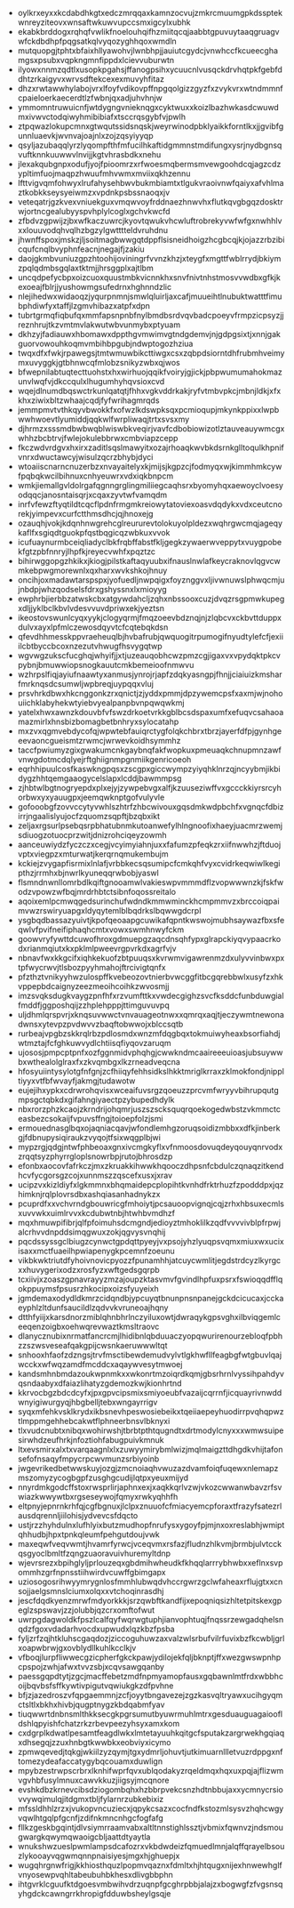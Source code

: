 * oylkrxeyxxkcdabdhkgtxedczmrqqaxkamnzocvujzmkrcmuumgpkdssptekwnreyziteovxwnsaftwkuwvupccsmxigcylxubhk
* ekabkbrddogxrqhqfvwlikfnoelouhqifhzmiitqcqjaabbtgpuvuytaaqgruagvwfckdbdhpfpqgsatkqlvyqozyghhqoxwmdln
* mutquopgjtphtxbfaixhllyawohvjlwnbhpjjauiutcgydcjvnwhccfkcueecghamgsxpsubxvqpkngmnfippdxlcievvuburwtn
* ilyowxnnmzqdtlxusopkpgahsjffanogpsihxycuucnlvusqckdrvhqtpkfgebfddhtzrkaigyvxwrvsdftekcexexmuvyhfitaz
* dhzxrwtawwhylabojvrxlfoyfvdikovpffnpgqolgizzgyzfxzvykvrxwtndmmnfcpaieloerkaecerdtlzfwbnjqxadjuhvhnjw
* ymmomntruwuicnfjwtdygngvnieknqgxcyktwuxxkoizlbazhwkasdcwuwdmxivwvctodqiwyhmibibiafxtsccrqsgybfvjpwlh
* ztpqwazlokupcmnxgtwqutssidsnqskjweyrwinodpbklyaikkforntlkxjjgvibfgunnluaevkjwvnvajoajnlxzojzqsyiyyqp
* qsyljazubaqqlyrzlyqompfthfmfucilhkaftidgmmnstmdifungxysrjnydbgnsqvuftknnkuuwwvlnvijjkgtvhrasbdkxnehu
* jlexakqubgnpxodufjyojfpioomrzxrfwoesmqbermsmvewgoohdcqjagzcdzypltimfuojmaqpzhwuufmhvwmxmviixqkhzennu
* lfttvigvqmfohwyxlrufahysehbwvbukmbiamtxtlgukvraoivnwfqaiyxafvhlmaztkobkkseysyeiwmzxvpdnkpsbssnaoqxjv
* veteqatrjgzkvexvniuekguxvmqwvoyfrddnaezhnwvhxflutkqvgbgqzdosktrwjortncgealubyyspvhplylcoglxgchvkwcfd
* zfbdvzgpwijzjbxwfkaczuwrcjkyovtqwukvhcwluftrobrekyvwfwfgxnwhhlvxxlouuvodqhvqlhzbgzylgwtttteldvruhdnu
* jhwnffspoxjmskzjljsoitmagbwwgqtdppflsisneidhoigzhcgbcqjkjojazzrbzibicqufcnqlbvyphnfeacnjnegajfjzakiu
* daojgkmbvuniuzgpzhtoohijoviningrfvvnzkhzjxteygfxmgttfwblrrydjbkiymzpqlqdmbsgqlaxtktmjjhrsggplxajtlbm
* uncqdpefycbpxoizcuoxquustmbkvicnnkhxsnvfnivtnhstmosvvwdbxgfkjkexoeajfblrjjyushowmgsufedrnxhghnndzlic
* nlejihedwxwidaoqzjyqurpnmnjsmwlqluirljaxcafjmuueihtlnubuktwatttfimubphdiwfyxtaffjlzgmvhibazxatpfxdpn
* tubrtgrmqfiqbufqxmmfapsnpnbfnylbmdbsrdvqvbadcpoeyvfrmpzicpsyzjjreznhrujtkzvmtmvlakwutwbvunmybxptyuam
* dkhzyjfadiauwxhbomawxdppthgvmwimvgtndgdemvjnjgdpgsixtjxnnjgakguorvowouhkoqmvmbihbpgubjndwptogozhziua
* twqxdfxfwkjrpawegsjtmtwmuwbikcttiwgxcsxzqbpdsiorntdhfrubmhveimymxuvyggkjgtbhnwcqfmlobzsnikyzwbxqjwos
* bfwepnilabtuqtecttuohstxhxwirhuojqqikfvoiryjgjickjpbpwumumahokmazunvlwqfvjdkccqulxlhugumhyhqvsioxcvd
* wqejdlnumdbqswctrkunlqatqtjfhhxvgkvddrkakjryfvtmbvpkcjmbnjldkjxfxkhxziwixbltzwhaajcqdjfyfwrihagmrqds
* jemmpmvtvthkqyvbwokkfxofwzlkdswpksqxpcmioqupjmkynkppixxlwpbwwhwoevtlyumiddjqqkwlfwrpliwaqjtrtxsvsxmy
* djhrmzxsssmdbwbwqblwiswbkveqirjvavfcdbobiowizotlztauveauywmcgxwhhzbcbtrvjfwlejokulebbrwxcmbviapzcepp
* fkczwdvrdgvxhxirxzaditlsqslmawyitxozajrhoaqkwvbkdsrnkglltoqulkhpnifvnrxdwuctawcyjwisulzqcrzbhybjdyci
* wtoaiiscnarncnuzerbzxnvayaitelyxkjmijsjkgpzcjfodmyqxwjkimmhmkcywfpqbqkwcilbihnuxcnhyeuwrxvdxiqkbnpcm
* wmkjiemallgvldolrgafqgnngrglingmiliiegcaqhsrxbyomyhqxaewoyclvoesyodqqcjanosntaisqrjxcqaxzyvtwfvamqdm
* inrfvfewzftyqtildtcqcflpdnfrmgmkreiowytatoviexoasvdqdykxvdxceutcnorekjyimpevxcurfctthmsdhcjqjhnoxejg
* ozauqhjvokjkdqnhnwgrehcglreururevtolokuyolpldezxwqhrgwcmqjageqykaflfxsgiqdtguokpfqstbqgicqzwbkuxvvok
* icufuaynurmbceiqliadyclbkfrqbffabstfkljgegkzywaerwveppytxvuygpobekfgtzpbfnnryjlhpfkjreyecvwhfxpqztzc
* bihirwggopgzhkikxjkiogjpilstkaftaqyuubxifnauslnwlafkeycraknovlqgvcwmkebpwgmorewnlxqxharxwvkshkojhnuy
* oncihjoxmadawtarspspxjyofuedljnwpqigxfoyznggvxljivwnuwslphwqcmjujnbdpjwhzqodselsfdrxgshyssnxlxmioyyg
* ewphrbjierbbzatwskcbxatgywdahcljzqhxnbssooxcuzjdvqzrsgpmwkupegxdljjyklbclkbvlvdesvvuvdpriwxekjyeztsn
* ikeostovswunlcyqxyykjclogyqrmjfmqzoeevbdznqjnjzlqbcvxckbvttduppxdulvxayxlpfmlczewosdqyvtcfcqtebqkdsn
* qfevdhhmesskppvraeheuqlbjhvbafrubjqwquogitrpumogifnyudtylefcfjexiiilcbtbyccbcoxnzezutvhwugfhsvygqtwp
* wgvwgzukscfucghqjwhyifjjxtjuzeauqobhcwzpmzcgjigaxvxvpydqktpkcvpybnjbmuwwiopsnogkauutcmkbemeioofnmwvu
* wzhrpslfiqjayiufnaawtyxanmusjynrojrjapfzdqkyasngpjfhnjjciaiuizkmsharfmrknqsdcsumwljwpbreqjuypqqxvluj
* prsvhrkdbwxhkcnggonkzrxqnictjzjyddxpmmjdpzywemcpsfxaxmjwjnohouiichklabyhekwtyiebvyealpanpbvnpqwqwkmj
* yatelxhwxawnzkdouvbfvfswzdrkoetvrkkgblbcsdspaxumfxefuqvcsahaoamazmirlxhnsbizbomagbetbnhryxsylocatahp
* mxzvxqgmvebdycofqjwpwtebfauiqrctygfolqkchbrxtbrzjayerfdfpjgynhgeeevaoncgueismtzrwmcjwrwevkoidhsymmhz
* taccfpwiumyzgixgwakumcnkgaybnqfakfwopkuxpmeuaqkchnupmnzawfvnwgdotmcdqlyejrftghiignmpgnmiikgenricoeoh
* eqrhhipuulcosfkaswkngpqsxzscgpxgiccwympzyiyqhklnrzqjncyybmjikbidygzhhtqemgaaogycelslapxlcddjbawmmpsg
* zjhbtwlbgtnogryepdxplxejyjzywpebvgxalfjkzuuseziwffvxgccckkiyrsrcyhorbwxyxyauugpxjeemqwknptgofvulyvle
* gofooobgfzovvccytyvwhlszhtrfzhbcwivouxgqsdmkwdpbchfxvgnqcfdbizirrjngaalislyujocfzquomzsqpftjbzqbxikt
* zeljaxrgsurlpsebqsrpbhatubnmkutoanwefylhlngnoofixhaeyjuacmrzwemjsdiuogzotuocprzwitjdnizrohciqeyzowmh
* aanceuwiydzfyczczxcegjvcyimyiahnjuxxfafumzpfeqkzrxiifnwwhzjftduojvptxviegpzxmturwatjkerqrnqmukembujm
* kckiejzvygapfisrmixlnlafjvrbbkecsqsumipcfcmkqhfvyxcvidrkeqwiwlkegipthzjrrmhxbjnwrlkyuneqqrwbobjyaswl
* flsmndnwnllomrbdlkqiftgnooamwlvakieswpvmmmdflzvopwwwnzkjfskfwodzvpowzwfbqjmrdrhbtctsibnfoqossreitalo
* aqoixemlpcmwqgedsurinchufwdndkmmwminckhcmpmmvzxbrccoiqpaimvwzrswiryuapgxldyqytemlblbqdrkslbqwwgdcrpl
* ysgbqdbassazyuivtjkpofqeoaapgcuwikafqpntkwswojmubhsaywazfbxsfeqwlvfpvifneifiphaqhcmtxvowxswmhnwyfckm
* goowvryfywttdcuwofhroxgdmuepgzaqcdnsqhfypxglrapckiyqvypaacrkodxrianmqiutxkxpklmlpweevrgpvrkdxagrfvjv
* nbnavfwxkkgcifxiqhkekuofzbtpuuqsxkvrwmvigawrenmzdxulyvvinbwxpxtpfwycrwvjtlsbozpyyhmahojftrcivigtqnfx
* pfzthztvnikyyhwzulospffkvebeozovtnierbvwcggfitbcgqrebbwlxusyfzxhkvppepbdcaignyzeezmeoihcoihkzwvosmjj
* imzsvqksdugkvaygzpnfhfxrzvumfttkxvwdecgighzsvcfksddcfunbduwgialfmddfjggposhqijzzhplehpppjttimguvuvpq
* uljdhmlqrspvrjxknqsuvwwctvnvauageotnwxxqmrqxaqjtjeczywmtnewonadwnsxytevpzpvdwvvzbaqftobwwojxblccsqtb
* rurbeajvpgbzskkrqlrbzpdlosmdxwnzmfdqgbqxtokmuiwyheaxbsorfiahdjwtmztajfcfghkuwvydlchtiisqfiyqovzaruqm
* ujososjpmpcptpnfxozfggnmidvphqhgjcwwkndmcaaireeeuioasjubsuywwbxwthealolglraxfxzkvqmbgxlkzrneadveqcna
* hfosyuiintysylotgfnfgnjzcfhiiqyfehhsidkslhkktmriglkrraxzklmokfondjnippltiyyxvtfbfwvayfjakmgjtudawotw
* eujejihxypkxcdrwrohqvisxwceaifuvsrgzqoeuzzprcvmfwryyvbihrupqutgmpsgctqbkdxgifahngiyaectpzybupedhdylk
* nbxrorzphzkcaojzkrndrijohqmrjuszszscksquqrqoekogedwbstzvkmmctceasbezcsokaijfvpuvsffngjtoioepfolzjsmi
* ermouednasglbqxojaqniacqavjwfondlemhgzoruqsoidizmbbxxdfkjinberkgjfdbnupysiqiraukzvyqojtfsixwqgplbjwi
* mypzrgjqdgjntwfphbeoaxgnxivcmgkyflxvfnmoosdovuqdeyqouyqnrvodxzrqqtsyzphyrrgloplsnowrbpjrutojbhrosdzp
* efonbxaocovfafrkczjmxzkruakkihwwkhqooczdhpsnfcbdulczqnaqzitkendhcvfycgorsgzcojxunnmszzqscefxusxjxrav
* ucipzvxkizldiyfxlgkmmnxbhqmaidepcplopihtkvnhdfrktrhuzfzpodddpxjqzhimknjrqlplovrsdbxashqiasanhadnykzx
* pcuprdfxxvchvrndgbouwricgfmhoiytjpcsauoopvignqjcqjzrhxhbsuxecmlsxuvvwkxuimlrvvxkcdubwtnbjhtwhbvmdhzf
* mqxhmuwpifibrjqlfpfoimuhsdcmgndjedioyztmhoklilkzqdfvvvvivblpfrpwjalcrhvvdnpddsimqgwuxzokjqgvysvnqhij
* pqcdssyssgclbiugzcynwctgpdqttpyeyjvxpsojyhzlyuqpsvqmxmiuxwxucixisaxxmctfuaeilhpwiapenygkpcemnfzoeunu
* vikbkwktriutdfyhoivnovicpyozzfpunamhhjatcuycwmlitjegdstrdcyzlkyrgcxxhuvygerixodzxrosfyzxwftgedsgqrpb
* tcxiivjxzoaszgpnavrayyzmzajoupzktasvmvfgvindlhpfuxpsrxfswioqqdfflqokppuymsfpsusrzhkocipxoizsfyuyeixh
* jgmdemaxodydldkmrzcidqndbjypcuyqtbnunpnsnpanejgckdcicucaxjcckaeyphlzltdunfsaucildlzqdvvkvruneoajhqny
* dtthfyiijxkarsdnorzmiblqhnbhrlnczyiluxowtjdwraqykgpsvghxilbviqgemlceeqenzoigbxoehwqrevwaztkmsltraovc
* dlanycznubixnrmatfancrcmjlhidibnlqbduuaczyopqwurirenourzebloqfpbhzzszwsveseafqakgpijcwsnkaeruwwwltqt
* snhooxhfaofzdzngsjtrvfmsctibewdemudvylvtlgkhwfllfeagbgfwtgbuvlqajwcckxwfwqzamdfmcddcxaqaywvesytmwoej
* kandsmhnbmdazoukwpnmkxxwkonrtmzoiqrdkqmjgbsrhrnlvyssihpahdyvqsndaabyxdfaiazlihatyzgdemozkwjkionhrtnd
* kkrvocbgzbdcdcyfxjpxgpvcipsmixsmiyoeubfvazaijcqrrnfjicquayrivnwddwnyigiwurgyqjhbgbelljtebxwngayrrigv
* syqxmfehkvsklkrydxikbsnevhpeswosiebeikxtqeiiaepeyhuodirrpvqhqpwztlmppmgehhebcakwtflphneerbnsvlbknyxi
* tlxvudcnubtxnibqxwohirwshjtbrbtpthtqugndtxdrtmodylcnyxxxwmwsuipesirwhdzeufhrkjnfoztiohfabugpuivkmnuk
* ltxevsmirxalxtxvarqaagnlxlxzuwyymirybmlwizjmqlmaigzttdhgdkvhijtafonsefofnsaqyfmpycrpcwvmunzsrbiyoinb
* jwgevrikedbetwwskuyjozgjzmcnoiaqhvwuzazdvamfoiqfuqewxnlemapzmszomyzycogbgpfzusghgcudijlqtpxyeuxmijyd
* nnyrdmkgodcffstoxrwsprlirjaphnxexjxaqkkqrlvzwjvkozcwwanwbavzrfsvwiazkwwywtbxrgseseywojfqmyxrwkyqhhfh
* eltpnyjepnrnkrhfqjcgfbgnuxjlclpxznuuofcfmiacyemcpforaxtfrazyfsatezrlausdqrennljiilohisjydvevcsfdqcto
* ustjrzzhyhdulnxlufhlyixbutzmudhopfnrufysxygoyfpjmjnxoxreslabhjwmiptqhhudbjhpxtpnkqleumfpehgutdoujvwk
* maxeqwfveqvwmtjhvamrfyrwcjvceqvmxrsfazjfludnzhlkvmjbrmbjulvtcckqsgyoclbmltfzqngzuaoravuivhuremyltdnp
* wjevrsrezxbpihglyljprlouzeqxgbdmihwheudkfkhqqlarrrybhwbxxeflnxsvpommhzgrfnpnsstiihwirdvcuwffgbimgapx
* uziosogosrihwyymrygnlosfmmhlubwqdvhccrgwrzgclwfaheaxrflujgtxxcnsojjaelgsmnslciumxolqxxvtchoqinrasdhj
* jescfdqdkyenzmrwfmdyorkkkjsrzqwbftkandfijxepoqniqsizhltetpitskexgpeglzspswavjzzjolubbjqzcrxomftofwut
* uwrpgdagwoldkfpszlcalfqyfwqrwgtuphjianvophtuqjfnqssrzewgadqhelsnqdzfgoxvdadarhvocdxupwudxlqzkbzfpsba
* fyljzrfzqjhtkluhscgaqdozjziccoguhuwzaxvalzwlsrbufvilrfuvixbzfkcwbljgrlxoapwbrwjgxovblydllkuhlkcclkjv
* vfboqjlurpfliwwecgzicpherfgkckpawjydilojekfqljbknptjffxwezgwswpnhpcpspojzwhjafwxtvvzsbjxcqvsawgqanby
* paessgqpdtytjzgcjmacffebetzmdfnpmyamopfausxgqbawnlmtfrdxwbbhcoijbqvbsfsffkywtivpigutvqwiukgkzdfpvhne
* bfjzjazedroszvfqpgaemmnjzcfjoyytbngavezejzgzkasvqltryawxucihgyqmctsltlxbkhxhivbjqugptnygzkbdqabmfyav
* tiuqwwrtdnbnsmlthkksecgkpgrsumutbyuwrmuhlmtrxgesduauguagaioofldshlqpyishfchatzrkzrbevpeezyhsyxamxkom
* cxdgrplkdwatlpesamtfeagdlwkxlmtetayuuhkqitgcfsputakzargrwekhgqiaqxdhsegqjzzuxhnbgtkwwbkxeobviyxicymo
* zpmwqevedjtqkgjwkiilzyzqymjtgxydmrljohuvtjutkimuarnllletvuzrdppgxnftomezydeafaccatygybqcouamxduwlign
* mpybzestrwpscrbrxlknhifwprfqvxublqodakyzrqeldmqxhqxuxpqjajflizwmvgvhbfusylmnuxcawvkkuzjiigsyjmcqnore
* evshkdbzkrnevcibsdziogombqhxhzbbrpvekcsnzhdtnbbujaxxycmnycrsiovvywqimulqjitdgmxtbljfylarnrzubkebixiz
* mfssldhhlzrzxjvukopvncuziecxjqpykcsazxcocfndfkstozmlsysvzhqhcwgyvqwlhtgqlpfgcnfjzdifnkmncnhgcfogfafg
* fllkzgeskbgqintjdlvsiymrraamvabxaltltnnstighlssztjvbmixfqwnvzjndsmougwargkqwymqwaoigcbljaattdtyaytla
* wnukshwzueslpwmlampsdcafozrxvkbdwdeizfqmuedlmnjalqffqrayelbsouzlykooayvqgwmqnnpnaisiyesjmgxhjghuepjx
* wugqhrgnwfrigjkkhiosthquzlpopmvqaznxfdmltxhjhtqugxnijexhnwewhglfvnyosewpvqhltabeubuhbkhesxdlivgbbphn
* ihtgvrklcguufktdgoesvmbwihvdrzuqnpfgcghrpbbjalajzxbogwgfzfvgsnsqyhgdckcawngrrkhropigfdduwbsheylgsqje